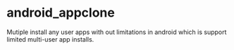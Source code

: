 # android_appclone
Mutiple install any user apps with out limitations in android which is support limited multi-user app installs.
